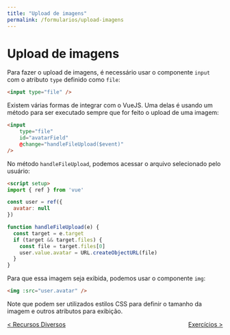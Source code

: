 ```yaml
---
title: "Upload de imagens"
permalink: /formularios/upload-imagens
---
```


# Upload de imagens

Para fazer o upload de imagens, é necessário usar o componente `input` com o atributo `type` definido como `file`:

```html
<input type="file" />
```

Existem várias formas de integrar com o VueJS. Uma delas é usando um método para ser executado sempre que for feito o upload de uma imagem:

```html
<input
    type="file"
    id="avatarField"
    @change="handleFileUpload($event)"
/>
```

No método `handleFileUpload`, podemos acessar o arquivo selecionado pelo usuário:

```html
<script setup>
import { ref } from 'vue'

const user = ref({
  avatar: null
})

function handleFileUpload(e) {
  const target = e.target
  if (target && target.files) {
    const file = target.files[0]
    user.value.avatar = URL.createObjectURL(file)
  }
}
```

Para que essa imagem seja exibida, podemos usar o componente `img`:

```html
<img :src="user.avatar" />
```

Note que podem ser utilizados estilos CSS para definir o tamanho da imagem e outros atributos para exibição. 

<span style="display: flex; justify-content: space-between;"><span>[&lt; Recursos Diversos](recursos-diversos.html "Anterior")</span> <span>[Exercícios &gt;](exercicios.html "Próximo")</span></span>